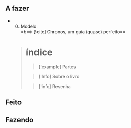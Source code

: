 ## A fazer
- 00. Modelo  
  =b==> [!cite] Chronos, um guia (quase) perfeito==
  > # índice
  >  > [!example] Partes
  >  
  > > [!Info] Sobre o livro
  > 
  >  > [!info] Resenha

## Feito

## Fazendo